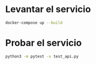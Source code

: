 # Levantar el servicio
```sh
docker-compose up --build
```

# Probar el servicio
```sh
python3 -m pytest -v test_api.py
```

